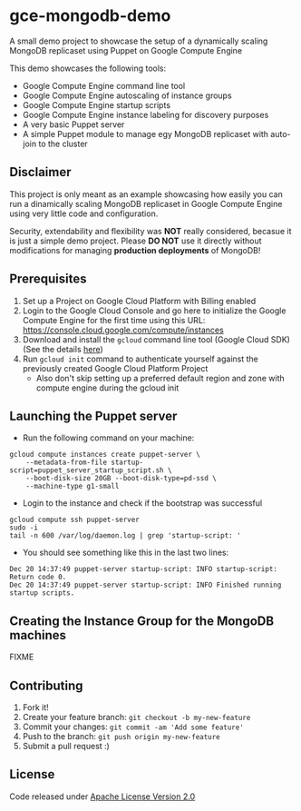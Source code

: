 # gce-mongodb-demo
A small demo project to showcase the setup of a dynamically scaling MongoDB replicaset using Puppet on Google Compute Engine

This demo showcases the following tools:
- Google Compute Engine command line tool
- Google Compute Engine autoscaling of instance groups
- Google Compute Engine startup scripts
- Google Compute Engine instance labeling for discovery purposes
- A very basic Puppet server
- A simple Puppet module to manage egy MongoDB replicaset with auto-join to the cluster

## Disclaimer

This project is only meant as an example showcasing how easily you can run a dinamically scaling MongoDB replicaset in Google Compute Engine using very little code and configuration.

Security, extendability and flexibility was **NOT** really considered, becasue it is just a simple demo project. Please **DO NOT** use it directly without modifications for managing **production deployments** of MongoDB!

## Prerequisites

1. Set up a Project on Google Cloud Platform with Billing enabled
1. Login to the Google Cloud Console and go here to initialize the Google Compute Engine for the first time using this URL: https://console.cloud.google.com/compute/instances
1. Download and install the `gcloud` command line tool (Google Cloud SDK) (See the details [here](https://cloud.google.com/sdk/downloads))
1. Run `gcloud init` command to authenticate yourself against the previously created Google Cloud Platform Project
   * Also don't skip setting up a preferred default region and zone with compute engine during the gcloud init

## Launching the Puppet server

* Run the following command on your machine:
```
gcloud compute instances create puppet-server \
    --metadata-from-file startup-script=puppet_server_startup_script.sh \
    --boot-disk-size 20GB --boot-disk-type=pd-ssd \
    --machine-type g1-small
```
* Login to the instance and check if the bootstrap was successful
```
gcloud compute ssh puppet-server
sudo -i
tail -n 600 /var/log/daemon.log | grep 'startup-script: '
```
* You should see something like this in the last two lines:
```
Dec 20 14:37:49 puppet-server startup-script: INFO startup-script: Return code 0.
Dec 20 14:37:49 puppet-server startup-script: INFO Finished running startup scripts.
```

## Creating the Instance Group for the MongoDB machines

FIXME

## Contributing

1. Fork it!
1. Create your feature branch: `git checkout -b my-new-feature`
1. Commit your changes: `git commit -am 'Add some feature'`
1. Push to the branch: `git push origin my-new-feature`
1. Submit a pull request :)

## License

Code released under [Apache License Version 2.0](LICENSE)
